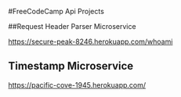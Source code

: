 #FreeCodeCamp Api Projects

##Request Header Parser Microservice

https://secure-peak-8246.herokuapp.com/whoami

## Timestamp Microservice

https://pacific-cove-1945.herokuapp.com/